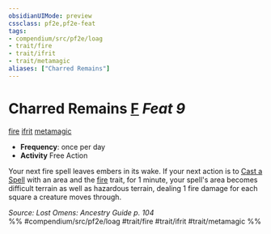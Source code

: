 ```yaml
---
obsidianUIMode: preview
cssclass: pf2e,pf2e-feat
tags:
- compendium/src/pf2e/loag
- trait/fire
- trait/ifrit
- trait/metamagic
aliases: ["Charred Remains"]
---
```

# Charred Remains  [F](rules/core-rulebook/chapter-9-playing-the-game.md#Actions "Free Action") *Feat 9*  
[fire](rules/traits/fire.md)  [ifrit](rules/traits/ifrit-b2.md)  [metamagic](rules/traits/metamagic.md)  

- **Frequency**: once per day
- **Activity** Free Action

Your next fire spell leaves embers in its wake. If your next action is to [Cast a Spell](rules/actions/cast-a-spell.md) with an area and the [fire](rules/traits/fire.md) trait, for 1 minute, your spell's area becomes difficult terrain as well as hazardous terrain, dealing 1 fire damage for each square a creature moves through.

*Source: Lost Omens: Ancestry Guide p. 104*  
%% #compendium/src/pf2e/loag #trait/fire #trait/ifrit #trait/metamagic %%
